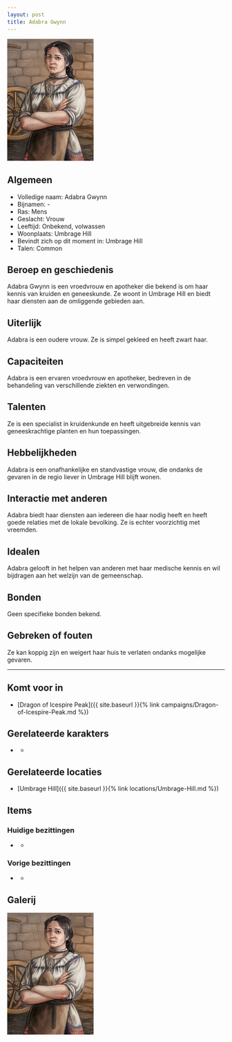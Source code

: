 ```yaml
---
layout: post
title: Adabra Gwynn
---
```


<img src="../images/Adabra Gwynn.jpeg" alt="Adabra Gwynn" width=200>

## Algemeen
* Volledige naam: Adabra Gwynn
* Bijnamen: -
* Ras: Mens
* Geslacht: Vrouw
* Leeftijd: Onbekend, volwassen
* Woonplaats: Umbrage Hill
* Bevindt zich op dit moment in: Umbrage Hill
* Talen: Common

## Beroep en geschiedenis
Adabra Gwynn is een vroedvrouw en apotheker die bekend is om haar kennis van kruiden en geneeskunde. Ze woont in Umbrage Hill en biedt haar diensten aan de omliggende gebieden aan.

## Uiterlijk
Adabra is een oudere vrouw. Ze is simpel gekleed en heeft zwart haar.

## Capaciteiten
Adabra is een ervaren vroedvrouw en apotheker, bedreven in de behandeling van verschillende ziekten en verwondingen.

## Talenten
Ze is een specialist in kruidenkunde en heeft uitgebreide kennis van geneeskrachtige planten en hun toepassingen.

## Hebbelijkheden
Adabra is een onafhankelijke en standvastige vrouw, die ondanks de gevaren in de regio liever in Umbrage Hill blijft wonen.

## Interactie met anderen
Adabra biedt haar diensten aan iedereen die haar nodig heeft en heeft goede relaties met de lokale bevolking. Ze is echter voorzichtig met vreemden.

## Idealen
Adabra gelooft in het helpen van anderen met haar medische kennis en wil bijdragen aan het welzijn van de gemeenschap.

## Bonden
Geen specifieke bonden bekend.

## Gebreken of fouten
Ze kan koppig zijn en weigert haar huis te verlaten ondanks mogelijke gevaren.

---

## Komt voor in
* [Dragon of Icespire Peak]({{ site.baseurl }}{% link campaigns/Dragon-of-Icespire-Peak.md %})

## Gerelateerde karakters
* -

## Gerelateerde locaties
* [Umbrage Hill]({{ site.baseurl }}{% link locations/Umbrage-Hill.md %})

## Items

### Huidige bezittingen
* -

### Vorige bezittingen
* -

## Galerij
<img src="../images/Adabra Gwynn.jpeg" alt="Adabra Gwynn" width=200>
